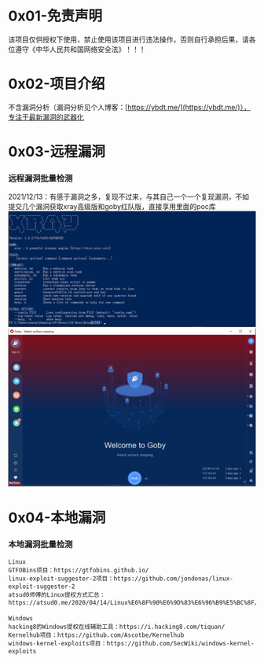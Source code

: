 # 0x01-免责声明
该项目仅供授权下使用，禁止使用该项目进行违法操作，否则自行承担后果，请各位遵守《中华人民共和国网络安全法》！！！

# 0x02-项目介绍
不含漏洞分析（漏洞分析见个人博客：[https://ybdt.me/](https://ybdt.me/)），专注于最新漏洞的武器化

# 0x03-远程漏洞
### 远程漏洞批量检测
2021/12/13：有感于漏洞之多，复现不过来，与其自己一个一个复现漏洞，不如提交几个漏洞获取xray高级版和goby红队版，直接享用里面的poc库  
![image](./pic/xray.png)  
![image](./pic/goby.png)  

# 0x04-本地漏洞
### 本地漏洞批量检测
```
Linux
GTFOBins项目：https://gtfobins.github.io/
linux-exploit-suggester-2项目：https://github.com/jondonas/linux-exploit-suggester-2
atsud0师傅的Linux提权方式汇总：https://atsud0.me/2020/04/14/Linux%E6%8F%90%E6%9D%83%E6%96%B9%E5%BC%8F/

Windows
hacking8的Windows提权在线辅助工具：https://i.hacking8.com/tiquan/
Kernelhub项目：https://github.com/Ascotbe/Kernelhub
windows-kernel-exploits项目：https://github.com/SecWiki/windows-kernel-exploits
```
